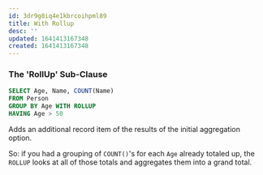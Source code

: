 ```yaml
---
id: 3dr9g8iq4e1kbrcoihpml89
title: With Rollup
desc: ''
updated: 1641413167348
created: 1641413167348
---
```



### The 'RollUp' Sub-Clause

```sql
SELECT Age, Name, COUNT(Name)
FROM Person 
GROUP BY Age WITH ROLLUP
HAVING Age > 50
```

Adds an additional record item of the results of the initial aggregation option.

So: if you had a grouping of `COUNT()`'s for each `Age` already totaled up, the `ROLLUP` looks at all of those totals and aggregates them into a grand total.
